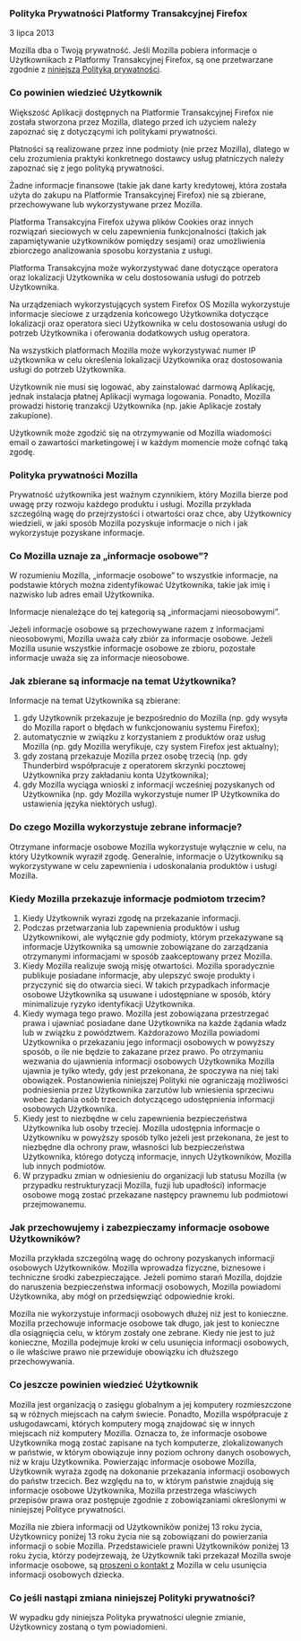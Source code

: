 ### Polityka Prywatności Platformy Transakcyjnej Firefox

3 lipca 2013

Mozilla dba o Twoją prywatność. Jeśli Mozilla pobiera informacje o
Użytkownikach z Platformy Transakcyjnej Firefox, są one przetwarzane zgodnie z
[niniejszą Polityką prywatności](https://www.mozilla.org/privacy/).

### Co powinien wiedzieć Użytkownik

Większość Aplikacji dostępnych na Platformie Transakcyjnej Firefox nie została
stworzona przez Mozilla, dlatego przed ich użyciem należy zapoznać się z
dotyczącymi ich politykami prywatności.

Płatności są realizowane przez inne podmioty (nie przez Mozilla), dlatego w
celu zrozumienia praktyki konkretnego dostawcy usług płatniczych należy
zapoznać się z jego polityką prywatności.

Żadne informacje finansowe (takie jak dane karty kredytowej, która została
użyta do zakupu na Platformie Transakcyjnej Firefox) nie są zbierane,
przechowywane lub wykorzystywane przez Mozilla.

Platforma Transakcyjna Firefox używa plików Cookies oraz innych rozwiązań
sieciowych w celu zapewnienia funkcjonalności (takich jak zapamiętywanie
użytkowników pomiędzy sesjami) oraz umożliwienia zbiorczego analizowania
sposobu korzystania z usługi.

Platforma Transakcyjna może wykorzystywać dane dotyczące operatora oraz
lokalizacji Użytkownika w celu dostosowania usługi do potrzeb Użytkownika.

Na urządzeniach wykorzystujących system Firefox OS Mozilla wykorzystuje
informacje sieciowe z urządzenia końcowego Użytkownika dotyczące lokalizacji
oraz operatora sieci Użytkownika w celu dostosowania usługi do potrzeb
Użytkownika i oferowania dodatkowych usług operatora.

Na wszystkich platformach Mozilla może wykorzystywać numer IP użytkownika w
celu określenia lokalizacji Użytkownika oraz dostosowania usługi do potrzeb
Użytkownika.

Użytkownik nie musi się logować, aby zainstalować darmową Aplikację, jednak
instalacja płatnej Aplikacji wymaga logowania. Ponadto, Mozilla prowadzi
historię tranzakcji Użytkownika (np. jakie Aplikacje zostały zakupione).

Użytkownik może zgodzić się na otrzymywanie od Mozilla wiadomości email o
zawartości marketingowej i w każdym momencie może cofnąć taką zgodę.

### Polityka prywatności Mozilla

Prywatność użytkownika jest ważnym czynnikiem, który Mozilla bierze pod uwagę
przy rozwoju każdego produktu i usługi. Mozilla przykłada szczególną wagę do
przejrzystości i otwartości oraz chce, aby Użytkownicy wiedzieli, w jaki
sposób Mozilla pozyskuje informacje o nich i jak wykorzystuje pozyskane
informacje.

### Co Mozilla uznaje za „informacje osobowe”?

W rozumieniu Mozilla, „informacje osobowe” to wszystkie informacje, na
podstawie których można zidentyfikować Użytkownika, takie jak imię i nazwisko
lub adres email Użytkownika.

Informacje nienależące do tej kategorią są „informacjami nieosobowymi”.

Jeżeli informacje osobowe są przechowywane razem z informacjami nieosobowymi,
Mozilla uważa cały zbiór za informacje osobowe. Jeżeli Mozilla usunie
wszystkie informacje osobowe ze zbioru, pozostałe informacje uważa się za
informacje nieosobowe.

### Jak zbierane są informacje na temat Użytkownika?

Informacje na temat Użytkownika są zbierane:

1. gdy Użytkownik przekazuje je bezpośrednio do Mozilla (np. gdy wysyła do Mozilla raport o błędach w funkcjonowaniu systemu Firefox);
2. automatycznie w związku z korzystaniem z produktów oraz usług Mozilla (np. gdy Mozilla weryfikuje, czy system Firefox jest aktualny);
3. gdy zostaną przekazuje Mozilla przez osobę trzecią (np. gdy Thunderbird współpracuje z operatorem skrzynki pocztowej Użytkownika przy zakładaniu konta Użytkownika);
4. gdy Mozilla wyciąga wnioski z informacji wcześniej pozyskanych od Użytkownika (np. gdy Mozilla wykorzystuje numer IP Użytkownika do ustawienia języka niektórych usług).

### Do czego Mozilla wykorzystuje zebrane informacje?

Otrzymane informacje osobowe Mozilla wykorzystuje wyłącznie w celu, na który
Użytkownik wyraził zgodę. Generalnie, informacje o Użytkowniku są
wykorzystywane w celu zapewnienia i udoskonalania produktów i usługi Mozilla.

### Kiedy Mozilla przekazuje informacje podmiotom trzecim?

1. Kiedy Użytkownik wyrazi zgodę na przekazanie informacji.
2. Podczas przetwarzania lub zapewnienia produktów i usług Użytkownikowi, ale wyłącznie gdy podmioty, którym przekazywane są informacje Użytkownika są umownie zobowiązane do zarządzania otrzymanymi informacjami w sposób zaakceptowany przez Mozilla.
3. Kiedy Mozilla realizuje swoją misję otwartości. Mozilla sporadycznie publikuje posiadane informacje, aby ulepszyć swoje produkty i przyczynić się do otwarcia sieci. W takich przypadkach informacje osobowe Użytkownika są usuwane i udostępniane w sposób, który minimalizuje ryzyko identyfikacji Użytkownika.
4. Kiedy wymaga tego prawo. Mozilla jest zobowiązana przestrzegać prawa i ujawniać posiadane dane Użytkownika na każde żądania władz lub w związku z powództwem. Każdorazowo Mozilla powiadomi Użytkownika o przekazaniu jego informacji osobowych w powyższy sposób, o ile nie będzie to zakazane przez prawo. Po otrzymaniu wezwania do ujawnienia informacji osobowych Użytkownika Mozilla ujawnia je tylko wtedy, gdy jest przekonana, że spoczywa na niej taki obowiązek. Postanowienia niniejszej Polityki nie ograniczają możliwości podniesienia przez Użytkownika zarzutów lub wniesienia sprzeciwu wobec żądania osób trzecich dotyczącego udostępnienia informacji osobowych Użytkownika.
5. Kiedy jest to niezbędne w celu zapewnienia bezpieczeństwa Użytkownika lub osoby trzeciej. Mozilla udostępnia informacje o Użytkowniku w powyższy sposób tylko jeżeli jest przekonana, że jest to niezbędne dla ochrony praw, własności lub bezpieczeństwa Użytkownika, którego dotyczą informacje, innych Użytkowników, Mozilla lub innych podmiotów.
6. W przypadku zmian w odniesieniu do organizacji lub statusu Mozilla (w przypadku restrukturyzacji Mozilla, fuzji lub upadłości) informacje osobowe mogą zostać przekazane następcy prawnemu lub podmiotowi przejmowanemu.

### Jak przechowujemy i zabezpieczamy informacje osobowe Użytkowników?

Mozilla przykłada szczególną wagę do ochrony pozyskanych informacji osobowych
Użytkowników. Mozilla wprowadza fizyczne, biznesowe i techniczne środki
zabezpieczające. Jeżeli pomimo starań Mozilla, dojdzie do naruszenia
bezpieczeństwa informacji osobowych, Mozilla powiadomi Użytkownika, aby mógł
on przedsięwziąć odpowiednie kroki.

Mozilla nie wykorzystuje informacji osobowych dłużej niż jest to konieczne.
Mozilla przechowuje informacje osobowe tak długo, jak jest to konieczne dla
osiągnięcia celu, w którym zostały one zebrane. Kiedy nie jest to już
konieczne, Mozilla podejmuje kroki w celu usunięcia informacji osobowych, o
ile właściwe prawo nie przewiduje obowiązku ich dłuższego przechowywania.

### Co jeszcze powinien wiedzieć Użytkownik

Mozilla jest organizacją o zasięgu globalnym a jej komputery rozmieszczone są
w różnych miejscach na całym świecie. Ponadto, Mozilla współpracuje z
usługodawcami, których komputery mogą znajdować się w innych miejscach niż
komputery Mozilla. Oznacza to, że informacje osobowe Użytkownika mogą zostać
zapisane na tych komputerze, zlokalizowanych w państwie, w którym obowiązuje
inny poziom ochrony danych osobowych, niż w kraju Użytkownika. Powierzając
informacje osobowe Mozilla, Użytkownik wyraża zgodę na dokonanie przekazania
informacji osobowych do państw trzecich. Bez względu na to, w którym państwie
znajdują się informacje osobowe Użytkownika, Mozilla przestrzega właściwych
przepisów prawa oraz postępuje zgodnie z zobowiązaniami określonymi w
niniejszej Polityce prywatności.

Mozilla nie zbiera informacji od Użytkowników poniżej 13 roku życia,
Użytkownicy poniżej 13 roku życia nie są zobowiązani do powierzania informacji
o sobie Mozilla. Przedstawiciele prawni Użytkowników poniżej 13 roku życia,
którzy podejrzewają, że Użytkownik taki przekazał Mozilla swoje informacje
osobowe, są [proszeni o kontakt z](https://www.mozilla.org/privacy/policies/firefox-os/) Mozilla w celu usunięcia informacji osobowych
dziecka.

### Co jeśli nastąpi zmiana niniejszej Polityki prywatności?

W wypadku gdy niniejsza Polityka prywatności ulegnie zmianie, Użytkownicy
zostaną o tym powiadomieni.

